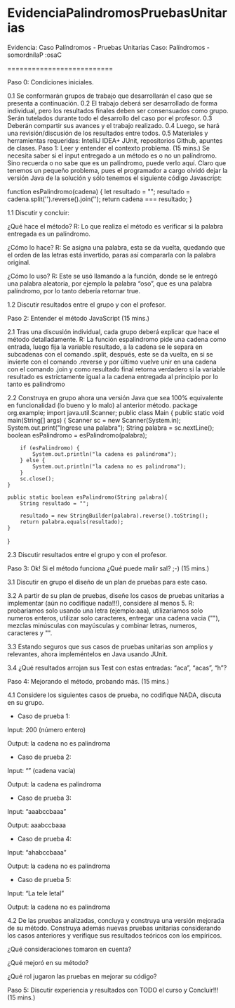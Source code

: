 # EvidenciaPalindromosPruebasUnitarias
Evidencia: Caso Palíndromos - Pruebas Unitarias
Caso: Palíndromos - somordnílaP :osaC

==========================

Paso 0: Condiciones iniciales.

0.1 Se conformarán grupos de trabajo que desarrollarán el caso que se presenta a continuación.
0.2 El trabajo deberá ser desarrollado de forma individual, pero los resultados finales deben ser consensuados como grupo.
Serán tutelados durante todo el desarrollo del caso por el profesor.
0.3 Deberán compartir sus avances y el trabajo realizado.
0.4 Luego, se hará una revisión/discusión de los resultados entre todos.
0.5 Materiales y herramientas requeridas: IntelliJ IDEA+ JUnit, repositorios Github, apuntes de clases.
Paso 1: Leer y entender el contexto problema. (15 mins.)
Se necesita saber si el input entregado a un método es o no un palíndromo. Sino recuerda o no sabe que es un palíndromo, puede verlo aquí.
Claro que tenemos un pequeño problema, pues el programador a cargo olvidó dejar la versión Java de la solución y sólo tenemos el siguiente código Javascript:

function esPalindromo(cadena) {
let resultado = "";
resultado = cadena.split('').reverse().join('');
return cadena === resultado;
}

1.1 Discutir y concluir:

¿Qué hace el método?
R: Lo que realiza el método es verificar si la palabra entregada es un palíndromo. 

¿Cómo lo hace?
R: Se asigna una palabra, esta se da vuelta, quedando que el orden de las letras está invertido, paras así compararla con la palabra original.

¿Cómo lo uso?
R: Este se usó llamando a la función, donde se le entregó una palabra aleatoria, por ejemplo la palabra “oso”, que es una palabra palíndromo, por lo tanto debería retornar true.

1.2 Discutir resultados entre el grupo y con el profesor.

Paso 2: Entender el método JavaScript (15 mins.)

2.1 Tras una discusión individual, cada grupo deberá explicar que hace el método detalladamente.
R: La función espalindromo pide una cadena como entrada, luego fija la variable resultado, a la cadena se le separa en subcadenas con el comando .split, después, este se da vuelta, en si se invierte con el comando .reverse y por último  vuelve unir en una cadena con el comando .join y como resultado final retorna verdadero si la variable resultado es estrictamente igual a la cadena entregada al principio por lo tanto es palindromo 


2.2 Construya en grupo ahora una versión Java que sea 100% equivalente en funcionalidad (lo bueno y lo malo) al anterior método.
package org.example;
import java.util.Scanner;
public class Main {
    public static void main(String[] args) {
        Scanner sc = new Scanner(System.in);
        System.out.print("Ingrese una palabra");
        String palabra = sc.nextLine();
        boolean esPalindromo = esPalindromo(palabra);

        if (esPalindromo) {
            System.out.println("la cadena es palindroma");
        } else {
            System.out.println("la cadena no es palindroma");
        }
        sc.close();
    }

    public static boolean esPalindromo(String palabra){
        String resultado = "";

        resultado = new StringBuilder(palabra).reverse().toString();
        return palabra.equals(resultado);
    }
}

2.3 Discutir resultados entre el grupo y con el profesor.

Paso 3: Ok! Si el método funciona ¿Qué puede malir sal? ;-) (15 mins.)

3.1 Discutir en grupo el diseño de un plan de pruebas para este caso.

3.2 A partir de su plan de pruebas, diseñe los casos de pruebas unitarias a implementar (aún no codifique nada!!!), considere al menos 5.
R: probariamos solo usando una letra (ejemplo:aaa), utilizariamos solo numeros enteros, utilizar solo caracteres, entregar una cadena vacia (""), mezclas minúsculas con mayúsculas y combinar letras, numeros, caracteres y "".

3.3 Estando seguros que sus casos de pruebas unitarias son amplios y relevantes, ahora impleméntelos en Java usando JUnit.

3.4 ¿Qué resultados arrojan sus Test con estas entradas: “aca”, “acas”, “h”?

Paso 4: Mejorando el método, probando más. (15 mins.)

4.1 Considere los siguientes casos de prueba, no codifique NADA, discuta en su grupo.

- Caso de prueba 1:

Input: 200 (número entero)

Output: la cadena no es palindroma

- Caso de prueba 2:

Input: “” (cadena vacía)

Output: la cadena es palindroma

- Caso de prueba 3:

Input: “aaabccbaaa”

Output: aaabccbaaa

- Caso de prueba 4:

Input: “ahabccbaaa”

Output: la cadena no es palindroma

- Caso de prueba 5:

Input: “La tele letal”

Output: la cadena no es palindroma

4.2 De las pruebas analizadas, concluya y construya una versión mejorada de su método. Construya además nuevas pruebas unitarias considerando los casos anteriores y verifique sus resultados teóricos con los empíricos.

¿Qué consideraciones tomaron en cuenta?

¿Qué mejoró en su método?

¿Qué rol jugaron las pruebas en mejorar su código?

Paso 5: Discutir experiencia y resultados con TODO el curso y Concluir!!! (15 mins.)
